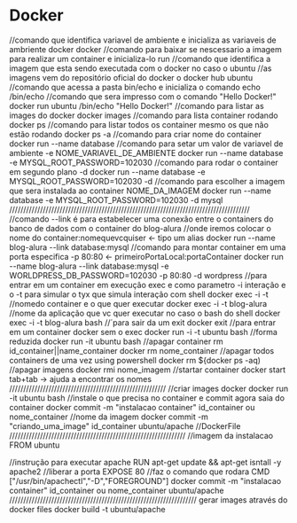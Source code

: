 # Docker
//comando que identifica variavel de ambiente e inicializa as variaveis de ambriente docker
docker
//comando para baixar se nescessario a imagem para realizar um container e inicializa-lo
run
//comando que identifica a imagem que esta sendo executada com o docker no caso o ubuntu
//as imagens vem do repositório oficial do docker o docker hub
ubuntu
//comando que acessa a pasta bin/echo e inicializa o comando echo
/bin/echo
//comando que sera impresso com o comando "Hello Docker!"
docker run ubuntu /bin/echo "Hello Docker!"
//comando para listar as images do docker
docker images
//comando para lista container rodando
docker ps
//comando para listar todos os container mesmo os que não estão rodando
docker ps -a
//comando para criar nome do container
docker run --name database
//comando para setar um valor de variavel de ambiente -e NOME_VARIAVEL_DE_AMBIENTE
docker run --name database -e MYSQL_ROOT_PASSWORD=102030
//comando para rodar o container em segundo plano -d
docker run --name database -e MYSQL_ROOT_PASSWORD=102030 -d
//comando para escolher a imagem que sera instalada ao container NOME_DA_IMAGEM
docker run --name database -e MYSQL_ROOT_PASSWORD=102030 -d mysql
//////////////////////////////////////////////////////////////////////////////////////
//comando --link é para estabelecer uma conexão entre o containers do banco de dados com o container do blog-alura
//onde iremos colocar o nome do container:nomequevcquiser <- tipo um alias
docker run --name blog-alura --link database:mysql
//comando para montar container em uma porta especifica -p 80:80 <- primeiroPortaLocal:portaContainer
docker run --name blog-alura --link database:mysql -e WORLDPRESS_DB_PASSWORD=102030 -p 80:80 -d wordpress
//para entrar em um container em execução exec e como parametro -i interação e o -t para simular o tyx que simula interação com shell 
docker exec -i -t 
//nomedo container e o que quer executar
docker exec -i -t blog-alura
//nome da aplicação que vc quer executar no caso o bash do shell
docker exec -i -t blog-alura bash
//´para sair da um exit 
docker exit
//para entrar em um container docker sem o exec
docker run -i -t ubuntu bash
//forma reduzida
docker run -it ubuntu bash
//apagar container rm id_container||name_container
docker rm nome_container
//apagar todos containers de uma vez using powershell
docker rm ${docker ps -aq)
//apagar imagens 
docker rmi nome_imagem
//startar container
docker start tab+tab -> ajuda a encontrar os nomes
////////////////////////////////////////////////////////
//criar images docker
docker run -it ubuntu bash
//instale o que precisa no container e commit agora saia do container
docker commit -m "instalacao container" id_container ou nome_container 
//nome da imagem
docker commit -m "criando_uma_image" id_container ubuntu/apache
//DockerFile
///////////////////////////////////////////////////////////////
//imagem da instalacao
FROM ubuntu

//instrução para executar apache
RUN apt-get update && apt-get isntall -y apache2
//liberar a porta
EXPOSE 80
//faz o comando que rodara 
CMD ["/usr/bin/apachectl","-D","FOREGROUND"]
docker commit -m "instalacao container" id_container ou nome_container ubuntu/apache
///////////////////////////////////////////////////////////////////
gerar images através do docker files
docker build -t ubuntu/apache 


